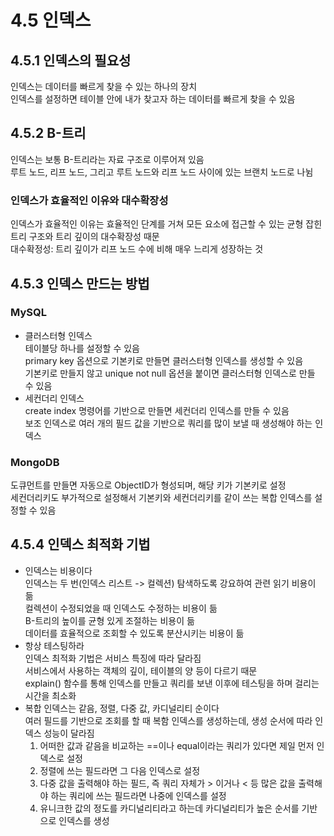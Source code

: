 # 4.5 인덱스  

## 4.5.1 인덱스의 필요성  
인덱스는 데이터를 빠르게 찾을 수 있는 하나의 장치  
인덱스를 설정하면 테이블 안에 내가 찾고자 하는 데이터를 빠르게 찾을 수 있음  

## 4.5.2 B-트리  
인덱스는 보통 B-트리라는 자료 구조로 이루어져 있음  
루트 노드, 리프 노드, 그리고 루트 노드와 리프 노드 사이에 있는 브랜치 노드로 나뉨  

### 인덱스가 효율적인 이유와 대수확장성  
인덱스가 효율적인 이유는 효율적인 단계를 거쳐 모든 요소에 접근할 수 있는 균형 잡힌 트리 구조와 트리 깊이의 대수확장성 때문  
대수확정성: 트리 깊이가 리프 노드 수에 비해 매우 느리게 성장하는 것  

## 4.5.3 인덱스 만드는 방법  
### MySQL  
* 클러스터형 인덱스  
   테이블당 하나를 설정할 수 있음  
   primary key 옵션으로 기본키로 만들면 클러스터형 인덱스를 생성할 수 있음  
   기본키로 만들지 않고 unique not null 옵션을 붙이면 클러스터형 인덱스로 만들 수 있음  
* 세컨더리 인덱스  
   create index 명령어를 기반으로 만들면 세컨더리 인덱스를 만들 수 있음  
   보조 인덱스로 여러 개의 필드 값을 기반으로 쿼리를 많이 보낼 때 생성해야 하는 인덱스  

### MongoDB  
도큐먼트를 만들면 자동으로 ObjectID가 형성되며, 해당 키가 기본키로 설정  
세컨더리키도 부가적으로 설정해서 기본키와 세컨더리키를 같이 쓰는 복합 인덱스를 설정할 수 있음  

## 4.5.4 인덱스 최적화 기법  
* 인덱스는 비용이다  
   인덱스는 두 번(인덱스 리스트 -> 컬렉션) 탐색하도록 강요하여 관련 읽기 비용이 듦  
   컬렉션이 수정되었을 때 인덱스도 수정하는 비용이 듦  
   B-트리의 높이를 균형 있게 조절하는 비용이 듦  
   데이터를 효율적으로 조회할 수 있도록 분산시키는 비용이 듦  
* 항상 테스팅하라  
   인덱스 최적화 기법은 서비스 특징에 따라 달라짐  
   서비스에서 사용하는 객체의 깊이, 테이블의 양 등이 다르기 때문  
   explain() 함수를 통해 인덱스를 만들고 쿼리를 보낸 이후에 테스팅을 하며 걸리는 시간을 최소화  
* 복합 인덱스는 같음, 정렬, 다중 값, 카디널리티 순이다  
   여러 필드를 기반으로 조회를 할 때 복함 인덱스를 생성하는데, 생성 순서에 따라 인덱스 성능이 달라짐  
   1. 어떠한 값과 같음을 비교하는 ==이나 equal이라는 쿼리가 있다면 제일 먼저 인덱스로 설정  
   2. 정렬에 쓰는 필드라면 그 다음 인덱스로 설정  
   3. 다중 값을 출력해야 하는 필드, 즉 쿼리 자체가 > 이거나 < 등 많은 값을 출력해야 하는 쿼리에 쓰는 필드라면 나중에 인덱스를 설정  
   4. 유니크한 값의 정도를 카디널리티라고 하는데 카디널리티가 높은 순서를 기반으로 인덱스를 생성  